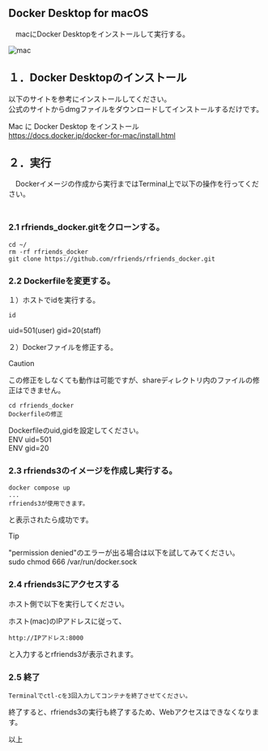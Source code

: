 
## Docker Desktop for macOS   
   
　macにDocker Desktopをインストールして実行する。
  
![mac](https://github.com/user-attachments/assets/4859ae25-4a94-463e-a7fd-7826085fa1ea)

## １．Docker Desktopのインストール  
  
以下のサイトを参考にインストールしてください。  
公式のサイトからdmgファイルをダウンロードしてインストールするだけです。  
  
Mac に Docker Desktop をインストール  
https://docs.docker.jp/docker-for-mac/install.html  
  
## ２．実行  
  
　Dockerイメージの作成から実行まではTerminal上で以下の操作を行ってください。  
　
### 2.1 rfriends_docker.gitをクローンする。  
  
```
cd ~/
rm -rf rfriends_docker
git clone https://github.com/rfriends/rfriends_docker.git   
```
 
### 2.2 Dockerfileを変更する。

１）ホストでidを実行する。 
```
id  
```
uid=501(user) gid=20(staff)
  
２）Dockerファイルを修正する。  
  
> [!CAUTION]  
> この修正をしなくても動作は可能ですが、shareディレクトリ内のファイルの修正はできません。  
  
```
cd rfriends_docker  
Dockerfileの修正  
```
   
Dockerfileのuid,gidを設定してください。  
ENV uid=501  
ENV gid=20    
  
### 2.3 rfriends3のイメージを作成し実行する。
  
```
docker compose up  
... 
rfriends3が使用できます。  
```
  
と表示されたら成功です。  
  
> [!TIP]
> "permission denied"のエラーが出る場合は以下を試してみてください。   
> sudo chmod 666 /var/run/docker.sock  
  
### 2.4 rfriends3にアクセスする  
  
ホスト側で以下を実行してください。  
  
ホスト(mac)のIPアドレスに従って、
```
http://IPアドレス:8000
```
と入力するとrfriends3が表示されます。
    
### 2.5 終了  
```
Terminalでctl-cを3回入力してコンテナを終了させてください。
```
  
終了すると、rfriends3の実行も終了するため、Webアクセスはできなくなります。  
    
以上  
  
  
  

  
  

